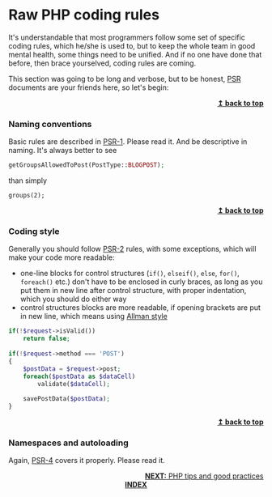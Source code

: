 # Raw PHP coding rules


It's understandable that most programmers follow some set of specific coding rules, which he/she is used to, but to keep the whole team in good mental health, some things need to be unified. And if no one have done that before, then brace yourselved, coding rules are coming.

This section was going to be long and verbose, but to be honest, [PSR](http://www.php-fig.org) documents are your friends here, so let's begin:

<div align="right">
    <b><a href="#top">↥ back to top</a></b>
</div>

### Naming conventions


Basic rules are described in [PSR-1](http://www.php-fig.org/psr/psr-1/). Please read it. And be descriptive in naming. It's always better to see 

```php
getGroupsAllowedToPost(PostType::BLOGPOST);
```

than simply

```
groups(2);
```

<div align="right">
    <b><a href="#top">↥ back to top</a></b>
</div>

### Coding style


Generally you should follow [PSR-2](http://www.php-fig.org/psr/psr-2/) rules, with some exceptions, which will make your code more readable:
 * one-line blocks for control structures (`if()`, `elseif()`, `else`, `for()`, `foreach()` etc.) don't have to be enclosed in curly braces, as long as you put them in new line after control structure, with proper indentation, which you should do either way
 * control structures blocks are more readable, if opening brackets are put in new line, which means using [Allman style](https://en.wikipedia.org/wiki/Indent_style#Allman_style)

```php
if(!$request->isValid())
    return false;
    
if(!$request->method === 'POST')
{
    $postData = $request->post;
    foreach($postData as $dataCell)
        validate($dataCell);
        
    savePostData($postData);
}
```

<div align="right">
    <b><a href="#top">↥ back to top</a></b>
</div>

### Namespaces and autoloading


Again, [PSR-4](http://www.php-fig.org/psr/psr-4/) covers it properly. Please read it.

<div align="right">
<a href="../php-tips-and-good-practices/README.md"><b>NEXT:</b> PHP tips and good practices</a>
</div>
<div align="center">
<b><a href="../README.md">INDEX</a></b>
</div>
